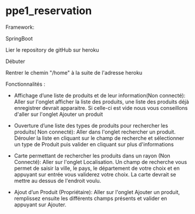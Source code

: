 # ppe1_reservation

Framework: 

SpringBoot

Lier le repository de gitHub sur heroku

Débuter

Rentrer le chemin "/home" à la suite de l'adresse heroku

Fonctionnalités :
- Affichage d’une liste de produits et de leur information(Non connecté):
Aller sur l'onglet afficher la liste des produits, une liste des produits déjà enregistrer devrait apparaitre. Si celle-ci est vide nous vous conseillons 
d'aller sur l'onglet Ajouter un produit

- Ouverture d’une liste des types de produits pour rechercher les produits( Non connecté):
Aller dans l'onglet rechercher un produit. Dérouler la liste en cliquant sur le champ de recherche et sélectionner un type de Produit
puis valider en cliquant sur plus d'informations

- Carte permettant de rechercher les produits dans un rayon (Non Connecté):
Aller sur l'onglet Localisation. Un champ de recherche vous permet de saisir la ville, le pays, le département de votre choix et en appuyant
sur entrée vous validerez votre choix. La carte devrait se mettre au dessus de l'endroit voulu.

- Ajout d’un Produit (Propriétaire):
Aller sur l'onglet Ajouter un produit, remplissez ensuite les différents champs présents et valider en appuyant sur Ajouter.


